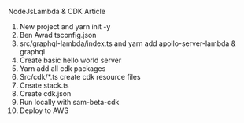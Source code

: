 NodeJsLambda & CDK Article

1. New project and yarn init -y
2. Ben Awad tsconfig.json
3. src/graphql-lambda/index.ts and yarn add apollo-server-lambda & graphql
4. Create basic hello world server
5. Yarn add all cdk packages
6. Src/cdk/*.ts create cdk resource files
7. Create stack.ts
8. Create cdk.json
9. Run locally with sam-beta-cdk
10. Deploy to AWS
